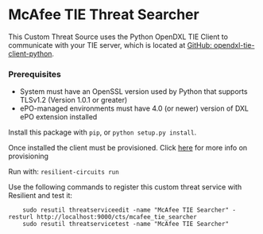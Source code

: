 # McAfee TIE Threat Searcher

This Custom Threat Source uses the Python OpenDXL TIE Client to communicate with your TIE server, which is located at 
[GitHub: opendxl-tie-client-python](https://github.com/opendxl/opendxl-tie-client-python).

### Prerequisites
* System must have an OpenSSL version used by Python that supports TLSv1.2 (Version 1.0.1 or greater)
* ePO-managed environments must have 4.0 (or newer) version of DXL ePO extension installed

Install this package with `pip`, or `python setup.py install`.

Once installed the client must be provisioned. Click [here](https://opendxl.github.io/opendxl-client-python/pydoc/provisioningoverview.html) for more info on provisioning

Run with: `resilient-circuits run`

Use the following commands to register this custom threat service with Resilient and test it:
```
    sudo resutil threatserviceedit -name "McAfee TIE Searcher" -resturl http://localhost:9000/cts/mcafee_tie_searcher
    sudo resutil threatservicetest -name "McAfee TIE Searcher"
```